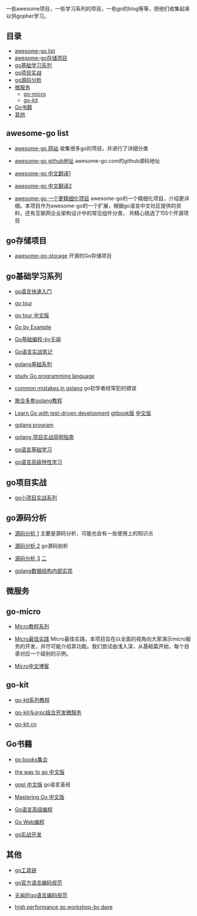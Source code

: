 一些awesome项目，一些学习系列的项目，一些go的blog等等，把他们收集起来以供gopher学习。

## 目录
- [awesome-go list](#awesome-go)
- [awesome-go存储项目](#go存储项目)
- [go基础学习系列](#go基础学习系列)
- [go项目实战](#go项目实战)
- [go源码分析](#go源码分析)
- [微服务](#微服务)
  - [go-micro](#go-micro)
  - [go-kit](#go-kit)
- [Go书籍](#Go书籍)
- [其他](#其他)

## awesome-go list

- [awesome-go 网站](https://awesome-go.com/)   收集很多go的项目，并进行了详细分类

- [awesome-go github地址](https://github.com/avelino/awesome-Go) awesome-go.com的github源码地址

- [awesome-go 中文翻译1](https://github.com/jobbole/awesome-go-cn)

- [awesome-go 中文翻译2](https://github.com/yinggaozhen/awesome-go-cn)

- [awesome-go 一个更精细化项目](https://github.com/hackstoic/golang-open-source-projects) awesome-go的一个精细化项目，介绍更详细。本项目作为awesome-go的一个扩展，根据go语言中文社区提供的资料，还有互联网企业架构设计中的常见组件分类， 共精心挑选了155个开源项目



## go存储项目

- [awesome-go-storage](https://github.com/gostor/awesome-go-storage) 开源的Go存储项目



## go基础学习系列
- [go语言快速入门](https://github.com/jaywcjlove/golang-tutorial)

- [go tour](https://tour.golang.org/welcome/1)

- [go tour 中文版](https://tour.go-zh.org/welcome/1)

- [Go by Example](https://gobyexample.com/)

- [Go基础编程-by无闻](https://github.com/Unknwon/go-fundamental-programming)

- [Go语言实战笔记](https://github.com/rujews/go-in-action-notes)

- [golang基础系列](https://www.pythonav.cn/golang/)

- [study Go programming language](https://tutorialedge.net/course/golang/) 

- [common mistakes in golang](http://devs.cloudimmunity.com/gotchas-and-common-mistakes-in-go-golang/) go初学者经常犯的错误

- [聚合多套golang教程](https://hackr.io/tutorials/learn-golang)

- [Learn Go with test-driven development](https://github.com/quii/learn-go-with-tests)  [gitbook版](https://quii.gitbook.io/learn-go-with-tests) [中文版](https://studygolang.gitbook.io/learn-go-with-tests)

- [golang program](http://www.golangprograms.com)

- [golang 项目实战简明指南](http://litang.me/post/golang-project-guide/)

- [go语言基础学习](https://blog.csdn.net/u010986776/article/details/82318038)

- [go语言高级特性学习](https://blog.csdn.net/u010986776/article/category/8004337)



## go项目实战

- [go小项目实战系列](https://blog.csdn.net/u010986776/article/category/8095305)



## go源码分析

- [源码分析 1](https://github.com/cch123/golang-notes) 主要是源码分析，可能也会有一些使用上的知识点

- [源码分析 2](https://github.com/xuesongbj/Go-Notes) go源码剖析

- [源码分析 3](https://zhuanlan.zhihu.com/c_1010470599088594944)  [二](https://zhuanlan.zhihu.com/golang-internal) 

- [golang数据结构内部实现](https://zhuanlan.zhihu.com/goroutine)



## 微服务

## go-micro

- [Micro教程系列](https://github.com/micro-in-cn/tutorials)
  
- [Micro最佳实践](https://github.com/micro-in-cn/all-in-one) Micro最佳实践，本项目旨在以全面的视角向大家演示micro服务的开发，并尽可能介绍其功能。我们尝试由浅入深，从基础篇开始，每个目录对应一个级别的示例。
  
- [Micro中文博客](https://micro.mu/blog/cn/)

## go-kit

- [go-kit系列教程](https://juejin.im/post/5c861c93f265da2de7138615)

- [go-kit与grpc结合开发微服务](http://www.articlechain.cn/post/46.html)
- [go-kit cn](http://go-kit.cn/)


## Go书籍
- [go books集合](https://github.com/dariubs/GoBooks)

- [the way to go 中文版](https://github.com/Unknwon/the-way-to-go_ZH_CN)

- [gopl 中文版](https://github.com/golang-china/gopl-zh) go语言圣经

- [Mastering Go 中文版](https://github.com/hantmac/Mastering_Go_ZH_CN)

- [Go语言高级编程](https://github.com/chai2010/advanced-go-programming-book/blob/master/SUMMARY.md)

- [Go Web编程](https://github.com/astaxie/build-web-application-with-golang)

- [go实战开发](https://github.com/astaxie/go-best-practice)



## 其他

- [go工具链](https://www.alexedwards.net/blog/an-overview-of-go-tooling)
  
- [go官方语言编码规范](https://github.com/golang/go/wiki/CodeReviewComments)
  
- [无闻的go语言编码规范](https://github.com/Unknwon/go-code-convention/blob/master/zh-CN/README.md)

- [high performance go workshop-by dave](https://dave.cheney.net/high-performance-go-workshop/dotgo-paris.html)  
  
  
  
